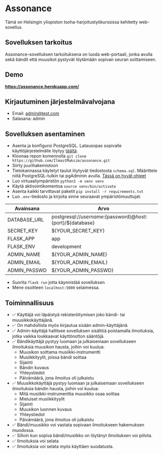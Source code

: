 # Assonance

Tämä on Helsingin yliopiston tsoha-harjoitustyökurssissa kehitetty web-sovellus. 

## Sovelluksen tarkoitus

Assonance-sovelluksen tarkoituksena on luoda web-portaali, jonka avulla sekä bändit että muusikot pystyvät löytämään sopivan seuran soittamiseen. 

## Demo

**https://assonance.herokuapp.com/**

## Kirjautuminen järjestelmävalvojana
 
 - Email: admin@test.com
 - Salasana: admin

 ## Sovelluksen asentaminen 

- Asenta ja konfiguroi PostgreSQL. Latausopas sopivalle käyttöjärjestelmälle löytyy [täältä].
- Kloonaa repon komennolla `git clone https://github.com/IlmastMaksim/assonance.git`
- Siirty juurihakemistoon
- Tietokannassa käytetyt taulut löytyvät tiedostosta `schema.sql`. Määrittele niitä PostgreSQL-tulkin tai pgAdminin avulla. [Tässä on hyvät ohjeet]
- Luo virtuaaliympäristön `python3 -m venv venv`
- Käytä aktivointikomentoa `source venv/bin/activate`
- Asenta kaikki tarvittavat paketit `pip install -r requirements.txt`
- Luo `.env`-tiedosto ja kirjoita sinne seuraavat ympäristömuuttujat:

| Avainsana | Arvo |
| ------ | ------ |
| DATABASE_URL  | postgresql://${username}:${password}@${host}:${port}/${database} |
| SECRET_KEY | ${YOUR_SECRET_KEY} |
| FLASK_APP | app |
| FLASK_ENV | development |
| ADMIN_NAME | ${YOUR_ADMIN_NAME} |
| ADMIN_EMAIL | ${YOUR_ADMIN_EMAIL} |
| ADMIN_PASSWD | ${YOUR_ADMIN_PASSWD} |
- Suorita `flask run` jotta käynnistää sovelluksen
- Mene osoitteen `localhost:5000` selaimessa.

## Toiminnallisuus

- ✅ Käyttäjä voi läpäistyä rekisteröitymisen joko bändi- tai muusikkokäyttäjänä. 
- ✅ On mahdollista myös kirjautua sisään admin-käyttäjänä.
- ✅ Admin-käyttäjä hallitsee sovelluksen sisältöä poistamalla ilmoituksia, jotka vaikka loukkaavat käyttönotton sääntöjä.
- ✅ Bändikäyttäjä pystyy luomaan ja julkaisemaan sovellukseen ilmoituksia muusikon hausta, joihin voi kuulua: 
    - Muusikon soittama musiikki-instrumentti
    - Musiikkityylit, joissa bändi soittaa
    - Sijainti
    - Bändin kuvaus
    - Yhteystiedot
    - Päivämäärä, jona ilmoitus oli julkaistu
- ✅ Muusikkokäyttäjä pystyy luomaan ja julkaisemaan sovellukseen ilmoituksia bändin hausta, joihin voi kuulua:
    - Mitä musiikki-instrumenttia muusikko osaa soittaa
    - Mieluiset musiikkityylit
    - Sijainti
    - Muusikon luonnen kuvaus
    - Yhteystiedot
    - Päivämäärä, jona ilmoitus oli julkaistu
- ✅ Bändi/muusikko voi vastata sopivaan ilmoitukseen hakemuksen muodossa.
- ✅ Silloin kun sopiva bändi/musiikko on löytänyt ilmoituksen voi piilota.
- ✅ Ilmoituksia voi selata
- ✅ Ilmoituksia voi selata myös käyttäen suodatusta. 

[täältä]: <https://www.postgresql.org/download/>
[Tässä on hyvät ohjeet]: <https://www.javatpoint.com/postgresql-create-table>